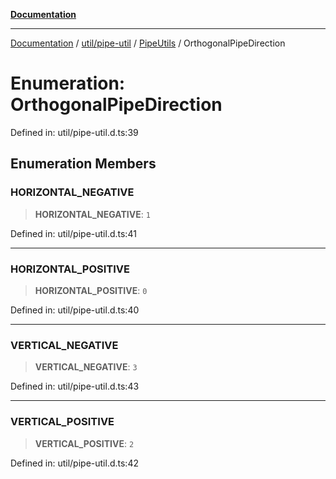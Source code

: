 [**Documentation**](../../../../../index.md)

***

[Documentation](../../../../../index.md) / [util/pipe-util](../../../index.md) / [PipeUtils](../index.md) / OrthogonalPipeDirection

# Enumeration: OrthogonalPipeDirection

Defined in: util/pipe-util.d.ts:39

## Enumeration Members

### HORIZONTAL\_NEGATIVE

> **HORIZONTAL\_NEGATIVE**: `1`

Defined in: util/pipe-util.d.ts:41

***

### HORIZONTAL\_POSITIVE

> **HORIZONTAL\_POSITIVE**: `0`

Defined in: util/pipe-util.d.ts:40

***

### VERTICAL\_NEGATIVE

> **VERTICAL\_NEGATIVE**: `3`

Defined in: util/pipe-util.d.ts:43

***

### VERTICAL\_POSITIVE

> **VERTICAL\_POSITIVE**: `2`

Defined in: util/pipe-util.d.ts:42
